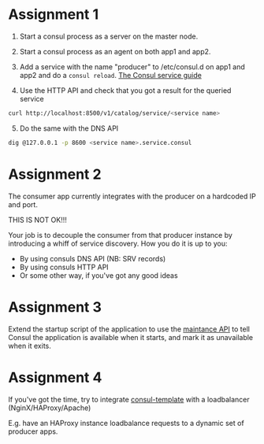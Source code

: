 Assignment 1
============

1. Start a consul process as a server on the master node.

2. Start a consul process as an agent on both app1 and app2.

3. Add a service with the name "producer" to /etc/consul.d on app1 and app2 and do a `consul reload`. [The Consul service guide](https://www.consul.io/intro/getting-started/services.html)

4. Use the HTTP API and check that you got a result for the queried service
```bash
curl http://localhost:8500/v1/catalog/service/<service name>
```

5. Do the same with the DNS API
```bash
dig @127.0.0.1 -p 8600 <service name>.service.consul
```

Assignment 2
============

The consumer app currently integrates with the producer on a hardcoded IP and port.

THIS IS NOT OK!!!

Your job is to decouple the consumer from that producer instance by introducing a whiff of service discovery. How you do it is up to you:
- By using consuls DNS API (NB: SRV records)
- By using consuls HTTP API
- Or some other way, if you've got any good ideas

Assignment 3
============

Extend the startup script of the application to use the
[maintance API](https://www.consul.io/docs/agent/http/agent.html#agent_service_maintenance)
to tell Consul the application is available when it starts, and mark it as
unavailable when it exits.

Assignment 4
============

If you've got the time, try to integrate [consul-template](https://github.com/hashicorp/consul-template) with a loadbalancer (NginX/HAProxy/Apache)

E.g. have an HAProxy instance loadbalance requests to a dynamic set of producer apps.
